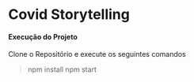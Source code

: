 # Covid Storytelling

#### Execução do Projeto

Clone o Repositório e execute os seguintes comandos

> npm install
> npm start
